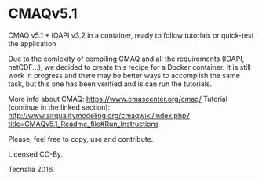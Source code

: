 # CMAQv5.1
CMAQ v5.1 + IOAPI v3.2 in a container, ready to follow tutorials or quick-test the application

Due to the comlexity of compiling CMAQ and all the requirements (IOAPI, netCDF...), we decided to create this recipe for a Docker container. It is still work in progress and there may be better ways to accomplish the same task, but this one has been verified and is can run the tutorials.

More info about CMAQ: https://www.cmascenter.org/cmaq/
Tutorial (continue in the linked section): http://www.airqualitymodeling.org/cmaqwiki/index.php?title=CMAQv5.1_Readme_file#Run_Instructions

Please, feel free to copy, use and contribute.

Licensed CC-By.

Tecnalia 2016.
